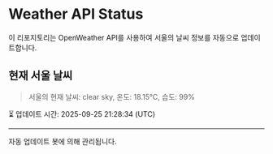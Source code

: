 
# Weather API Status

이 리포지토리는 OpenWeather API를 사용하여 서울의 날씨 정보를 자동으로 업데이트합니다.

## 현재 서울 날씨
> 서울의 현재 날씨: clear sky, 온도: 18.15°C, 습도: 99%

⏳ 업데이트 시간: 2025-09-25 21:28:34 (UTC)

---
자동 업데이트 봇에 의해 관리됩니다.

